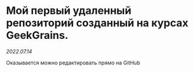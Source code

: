 # Мой первый удаленный репозиторий созданный на курсах GeekGrains.
*2022.07.14*

Оказывается можно редактировать прямо на GitHub
